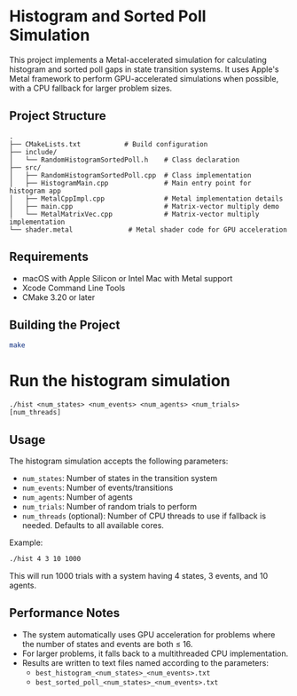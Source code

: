 # Histogram and Sorted Poll Simulation

This project implements a Metal-accelerated simulation for calculating histogram and sorted poll gaps in state transition systems. It uses Apple's Metal framework to perform GPU-accelerated simulations when possible, with a CPU fallback for larger problem sizes.

## Project Structure

```
.
├── CMakeLists.txt           # Build configuration
├── include/
│   └── RandomHistogramSortedPoll.h    # Class declaration
├── src/
│   ├── RandomHistogramSortedPoll.cpp  # Class implementation
│   ├── HistogramMain.cpp              # Main entry point for histogram app
│   ├── MetalCppImpl.cpp               # Metal implementation details
│   ├── main.cpp                       # Matrix-vector multiply demo
│   └── MetalMatrixVec.cpp             # Matrix-vector multiply implementation
└── shader.metal              # Metal shader code for GPU acceleration
```

## Requirements

- macOS with Apple Silicon or Intel Mac with Metal support
- Xcode Command Line Tools
- CMake 3.20 or later

## Building the Project

```bash
make
```

# Run the histogram simulation
```
./hist <num_states> <num_events> <num_agents> <num_trials> [num_threads]
```

## Usage

The histogram simulation accepts the following parameters:

- `num_states`: Number of states in the transition system
- `num_events`: Number of events/transitions
- `num_agents`: Number of agents
- `num_trials`: Number of random trials to perform
- `num_threads` (optional): Number of CPU threads to use if fallback is needed. Defaults to all available cores.

Example:

```bash
./hist 4 3 10 1000
```

This will run 1000 trials with a system having 4 states, 3 events, and 10 agents.

## Performance Notes

- The system automatically uses GPU acceleration for problems where the number of states and events are both ≤ 16.
- For larger problems, it falls back to a multithreaded CPU implementation.
- Results are written to text files named according to the parameters:
  - `best_histogram_<num_states>_<num_events>.txt`
  - `best_sorted_poll_<num_states>_<num_events>.txt`
